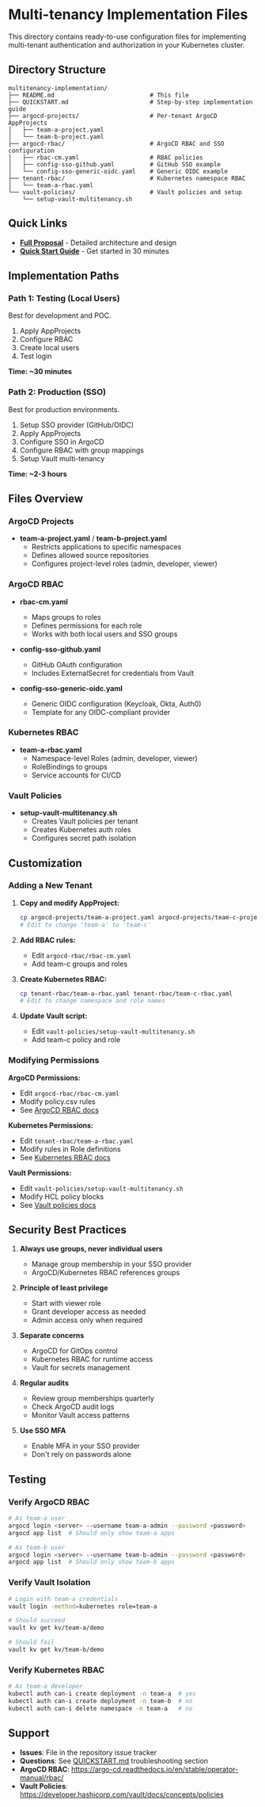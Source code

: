 # Multi-tenancy Implementation Files

This directory contains ready-to-use configuration files for implementing multi-tenant authentication and authorization in your Kubernetes cluster.

## Directory Structure

```
multitenancy-implementation/
├── README.md                           # This file
├── QUICKSTART.md                       # Step-by-step implementation guide
├── argocd-projects/                    # Per-tenant ArgoCD AppProjects
│   ├── team-a-project.yaml
│   └── team-b-project.yaml
├── argocd-rbac/                        # ArgoCD RBAC and SSO configuration
│   ├── rbac-cm.yaml                    # RBAC policies
│   ├── config-sso-github.yaml          # GitHub SSO example
│   └── config-sso-generic-oidc.yaml    # Generic OIDC example
├── tenant-rbac/                        # Kubernetes namespace RBAC
│   └── team-a-rbac.yaml
└── vault-policies/                     # Vault policies and setup
    └── setup-vault-multitenancy.sh
```

## Quick Links

- **[Full Proposal](../multitenancy-proposal.md)** - Detailed architecture and design
- **[Quick Start Guide](./QUICKSTART.md)** - Get started in 30 minutes

## Implementation Paths

### Path 1: Testing (Local Users)
Best for development and POC.

1. Apply AppProjects
2. Configure RBAC
3. Create local users
4. Test login

**Time: ~30 minutes**

### Path 2: Production (SSO)
Best for production environments.

1. Setup SSO provider (GitHub/OIDC)
2. Apply AppProjects
3. Configure SSO in ArgoCD
4. Configure RBAC with group mappings
5. Setup Vault multi-tenancy

**Time: ~2-3 hours**

## Files Overview

### ArgoCD Projects

- **team-a-project.yaml** / **team-b-project.yaml**
  - Restricts applications to specific namespaces
  - Defines allowed source repositories
  - Configures project-level roles (admin, developer, viewer)

### ArgoCD RBAC

- **rbac-cm.yaml**
  - Maps groups to roles
  - Defines permissions for each role
  - Works with both local users and SSO groups

- **config-sso-github.yaml**
  - GitHub OAuth configuration
  - Includes ExternalSecret for credentials from Vault

- **config-sso-generic-oidc.yaml**
  - Generic OIDC configuration (Keycloak, Okta, Auth0)
  - Template for any OIDC-compliant provider

### Kubernetes RBAC

- **team-a-rbac.yaml**
  - Namespace-level Roles (admin, developer, viewer)
  - RoleBindings to groups
  - Service accounts for CI/CD

### Vault Policies

- **setup-vault-multitenancy.sh**
  - Creates Vault policies per tenant
  - Creates Kubernetes auth roles
  - Configures secret path isolation

## Customization

### Adding a New Tenant

1. **Copy and modify AppProject:**
   ```bash
   cp argocd-projects/team-a-project.yaml argocd-projects/team-c-project.yaml
   # Edit to change 'team-a' to 'team-c'
   ```

2. **Add RBAC rules:**
   - Edit `argocd-rbac/rbac-cm.yaml`
   - Add team-c groups and roles

3. **Create Kubernetes RBAC:**
   ```bash
   cp tenant-rbac/team-a-rbac.yaml tenant-rbac/team-c-rbac.yaml
   # Edit to change namespace and role names
   ```

4. **Update Vault script:**
   - Edit `vault-policies/setup-vault-multitenancy.sh`
   - Add team-c policy and role

### Modifying Permissions

**ArgoCD Permissions:**
- Edit `argocd-rbac/rbac-cm.yaml`
- Modify policy.csv rules
- See [ArgoCD RBAC docs](https://argo-cd.readthedocs.io/en/stable/operator-manual/rbac/)

**Kubernetes Permissions:**
- Edit `tenant-rbac/team-a-rbac.yaml`
- Modify rules in Role definitions
- See [Kubernetes RBAC docs](https://kubernetes.io/docs/reference/access-authn-authz/rbac/)

**Vault Permissions:**
- Edit `vault-policies/setup-vault-multitenancy.sh`
- Modify HCL policy blocks
- See [Vault policies docs](https://developer.hashicorp.com/vault/docs/concepts/policies)

## Security Best Practices

1. **Always use groups, never individual users**
   - Manage group membership in your SSO provider
   - ArgoCD/Kubernetes RBAC references groups

2. **Principle of least privilege**
   - Start with viewer role
   - Grant developer access as needed
   - Admin access only when required

3. **Separate concerns**
   - ArgoCD for GitOps control
   - Kubernetes RBAC for runtime access
   - Vault for secrets management

4. **Regular audits**
   - Review group memberships quarterly
   - Check ArgoCD audit logs
   - Monitor Vault access patterns

5. **Use SSO MFA**
   - Enable MFA in your SSO provider
   - Don't rely on passwords alone

## Testing

### Verify ArgoCD RBAC

```bash
# As team-a user
argocd login <server> --username team-a-admin --password <password>
argocd app list  # Should only show team-a apps

# As team-b user
argocd login <server> --username team-b-admin --password <password>
argocd app list  # Should only show team-b apps
```

### Verify Vault Isolation

```bash
# Login with team-a credentials
vault login -method=kubernetes role=team-a

# Should succeed
vault kv get kv/team-a/demo

# Should fail
vault kv get kv/team-b/demo
```

### Verify Kubernetes RBAC

```bash
# As team-a developer
kubectl auth can-i create deployment -n team-a  # yes
kubectl auth can-i create deployment -n team-b  # no
kubectl auth can-i delete namespace -n team-a   # no
```

## Support

- **Issues**: File in the repository issue tracker
- **Questions**: See [QUICKSTART.md](./QUICKSTART.md) troubleshooting section
- **ArgoCD RBAC**: https://argo-cd.readthedocs.io/en/stable/operator-manual/rbac/
- **Vault Policies**: https://developer.hashicorp.com/vault/docs/concepts/policies
